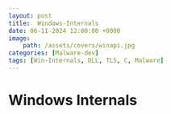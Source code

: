 ```yaml
---
layout: post
title:  Windows-Internals
date: 06-11-2024 12:00:00 +0000
image: 
    path: /assets/covers/winapi.jpg
categories: [Malware-dev]
tags: [Win-Internals, DLL, TLS, C, Malware]
---
```

# Windows Internals